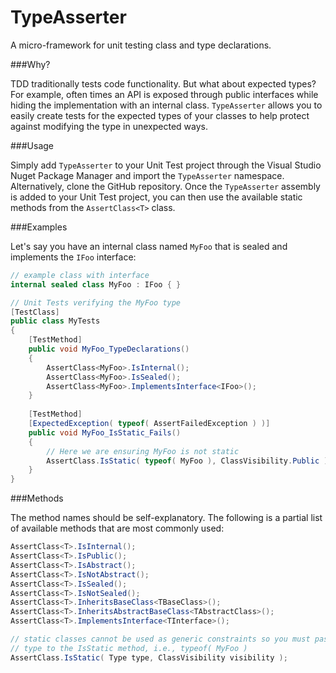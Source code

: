 TypeAsserter
============

A micro-framework for unit testing class and type declarations.

###Why?

TDD traditionally tests code functionality. But what about expected types? For example, often times an API is exposed through public interfaces while hiding the implementation with an internal class. `TypeAsserter` allows you to easily create tests for the expected types of your classes to help protect against modifying the type in unexpected ways.

###Usage

Simply add `TypeAsserter` to your Unit Test project through the Visual Studio Nuget Package Manager and import the `TypeAsserter` namespace. Alternatively, clone the GitHub repository. Once the `TypeAsserter` assembly is added to your Unit Test project, you can then use the available static methods from the `AssertClass<T>` class.

###Examples

Let's say you have an internal class named `MyFoo` that is sealed and implements the `IFoo` interface:

```csharp
// example class with interface
internal sealed class MyFoo : IFoo { }

// Unit Tests verifying the MyFoo type
[TestClass]
public class MyTests
{
    [TestMethod]
    public void MyFoo_TypeDeclarations()
    {
        AssertClass<MyFoo>.IsInternal();
        AssertClass<MyFoo>.IsSealed();
        AssertClass<MyFoo>.ImplementsInterface<IFoo>();
    }
    
    [TestMethod]
    [ExpectedException( typeof( AssertFailedException ) )]
    public void MyFoo_IsStatic_Fails()
    {
        // Here we are ensuring MyFoo is not static
        AssertClass.IsStatic( typeof( MyFoo ), ClassVisibility.Public );
    }
}

```

###Methods

The method names should be self-explanatory. The following is a partial list of available methods that are most commonly used:

```csharp
AssertClass<T>.IsInternal();
AssertClass<T>.IsPublic();
AssertClass<T>.IsAbstract();
AssertClass<T>.IsNotAbstract();
AssertClass<T>.IsSealed();
AssertClass<T>.IsNotSealed();
AssertClass<T>.InheritsBaseClass<TBaseClass>();
AssertClass<T>.InheritsAbstractBaseClass<TAbstractClass>();
AssertClass<T>.ImplementsInterface<TInterface>();

// static classes cannot be used as generic constraints so you must pass in the
// type to the IsStatic method, i.e., typeof( MyFoo )
AssertClass.IsStatic( Type type, ClassVisibility visibility );
```
